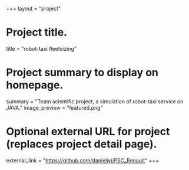 +++
layout = "project"

# Project title.
title = "robot-taxi fleetsizing"

# Project summary to display on homepage.
summary = "Team scientific project, a simulation of robot-taxi service on JAVA."
image_preview = "featured.png"

# Optional external URL for project (replaces project detail page).
external_link = "https://github.com/danieljyj/PSC_Renault"
+++
